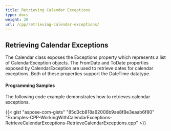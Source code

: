 ```yaml
---
title: Retrieving Calendar Exceptions
type: docs
weight: 20
url: /cpp/retrieving-calendar-exceptions/
---
```



## **Retrieving Calendar Exceptions**
The Calendar class exposes the Exceptions property which represents a list of CalendarException objects. The FromDate and ToDate properties exposed by CalendarException are used to retrieve dates for calendar exceptions. Both of these properties support the DateTime datatype.
#### **Programming Samples**
The following code example demonstrates how to retrieves calendar exceptions.

{{< gist "aspose-com-gists" "85d3cb818a62006b9ae8f8e3eaab6f80" "Examples-CPP-WorkingWithCalendarExceptions-RetrieveCalendarExceptions-RetrieveCalendarExceptions.cpp" >}}
